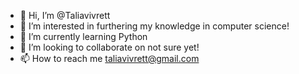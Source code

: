 - 👋 Hi, I’m @Taliavivrett
- 👀 I’m interested in furthering my knowledge in computer science!
- 🌱 I’m currently learning Python
- 💞️ I’m looking to collaborate on not sure yet!
- 📫 How to reach me taliavivrett@gmail.com

<!---
Taliavivrett/Taliavivrett is a ✨ special ✨ repository because its `README.md` (this file) appears on your GitHub profile.
You can click the Preview link to take a look at your changes.
--->
